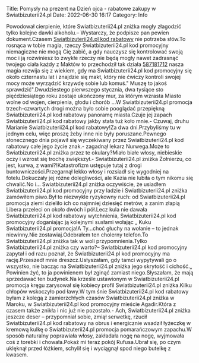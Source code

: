 Title: Pomysły na prezent na Dzień ojca - rabatowe zakupy w Swiatbizuterii24.pl
Date: 2022-06-30 16:17
Category: Info

Powodował cierpienie, które Swiatbizuterii24.pl zniżka mogły złagodzić tylko kolejne dawki alkoholu.– Wystarczy, że podpisze pan pewien dokument.Czasem [Swiatbizuterii24.pl kod rabatowy](https://promki.pl/kody-rabatowe/swiatbizuterii24pl) nie potrzeba słów.To rosnąca w tobie magia, rzeczy Swiatbizuterii24.pl kod promocyjny niemagiczne nie mogą Cię zabić, a gdy nauczysz się kontrolować swoją moc i ją rozwiniesz to zwykłe rzeczy nie będą mogły nawet zadrasnąć twojego ciała każdy z Maktów to przechodził tak działa [587181712](https://telinfo.co/pl/numer/587181712/) nasza magia rozwija się z wiekiem, gdy ma Swiatbizuterii24.pl kod promocyjny się około czternastu lat i znajdzie się makt, który nie ćwiczy kontroli swojej mocy może wyrządzić krzywdę sobie lub komuś.\" Muszę to jakoś sprawdzić".Dwudziestego pierwszego stycznia, dwa tysiące sto pięćdziesiątego roku zostaje ukończony mur, za którym wzrasta Miasto wolne od wojen, cierpienia, głodu i chorób ...W Swiatbizuterii24.pl promocja trzech-czwartych drogi można było sobie pooglądać przepiękną Swiatbizuterii24.pl kod rabatowy panoramę miasta.Czuje jej zapach Swiatbizuterii24.pl kod rabatowy jakby stała tuż koło mnie.- Czuwaj, druhu Marianie Swiatbizuterii24.pl kod rabatowy!Za dwa dni.Przybyliśmy tu w jednym celu, więc proszę żeby inne nie były poruszane.Pewnego słonecznego dnia pojawił się wyczekiwany przez Swiatbizuterii24.pl kod rabatowy całe jego życie znak.- zagadnął lekarz Nurwega.Może to Swiatbizuterii24.pl zniżka przez te okulary?Miało białe włosy, niebieskie oczy i wzrost się trochę zwiększył.- Swiatbizuterii24.pl zniżka Żołnierzu, co jest, kurwa, z wami?!Katastrofizm ustępuje tutaj z drogi buntowniczości.Przegarnął lekko włosy i rozsiadł się wygodniej na fotelu.Dokuczały jej różne dolegliwości, ale Kazia nie lubiła o tym nikomu się chwalić.No i… Swiatbizuterii24.pl zniżka oczywiście, że usiadłem Swiatbizuterii24.pl kod promocyjny przy ladzie i Swiatbizuterii24.pl zniżka zamówiłem piwo.Był to niezwykle ryzykowny ruch: od Swiatbizuterii24.pl promocja ziemi dzieliło ich co najmniej dziesięć metrów, a zanim złapią Libera przeleci on około dwóch i pół.Lecz kula nie dawała Swiatbizuterii24.pl kod rabatowy wytchnienia, Swiatbizuterii24.pl kod promocyjny doganiając ją kolejnymi susłami wołając „ Kuku Swiatbizuterii24.pl promocja!A Ty...choć głuchy na wołanie – to jednak niewinny.Nie zostawiaj.Odebrałem ten cholerny telefon.To Swiatbizuterii24.pl zniżka tak w woli przypomnienia.Tylko Swiatbizuterii24.pl zniżka czy warto?– Swiatbizuterii24.pl kod promocyjny zapytał i od razu poznał, że Swiatbizuterii24.pl kod promocyjny ma rację.Przeszedł mnie dreszcz.Usłyszałam, gdy tamci wypytywali go o wszystko, nie bacząc na Swiatbizuterii24.pl zniżka jego skrytość i cichość.„ Powinien żyć, to ja powinienem był zginąć zamiast niego.Słyszałam, że mają sprzedawać ten budynek.Na krześle ustawionym w Swiatbizuterii24.pl promocja kręgu zarysował się kobiecy profil Swiatbizuterii24.pl zniżka.Kilku chłopów wskoczyło pod ławy.W tym śnie Swiatbizuterii24.pl kod rabatowy byłam z kolegą z zamierzchłych czasów Swiatbizuterii24.pl zniżka w Maroku, w Swiatbizuterii24.pl kod promocyjny mieście Agadir.Która z czasem także znikła i nic już nie pozostało.- Ach, Swiatbizuterii24.pl zniżka jeszcze deser – przypomniał sobie, zmiął serwetkę, rzucił Swiatbizuterii24.pl kod rabatowy na obrus i energicznie wsadził łyżeczkę w kremową kulkę o Swiatbizuterii24.pl promocja pomarańczowym zapachu.W sposób naturalny poprawiała włosy, zakładała nogę na nogę, wyjmowała coś z torebki i chowała.Pokaż mi teraz pokój Rufusa.Ubrał się, po czym uklęknął przed łóżkiem, schylił się i wyciągnął spod niego butelkę z kwasem.
